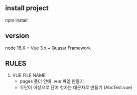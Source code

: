 ## install project
npm install

## version
node 16.X +
Vue 3.x +
Quasar Framework

## RULES
1. VUE FILE NAME
    - pages 폴더 안에 .vue 파일 만들기
    - 두단어 이상으로 단어 첫자는 대문자로 만들기 (AbcTest.vue)
